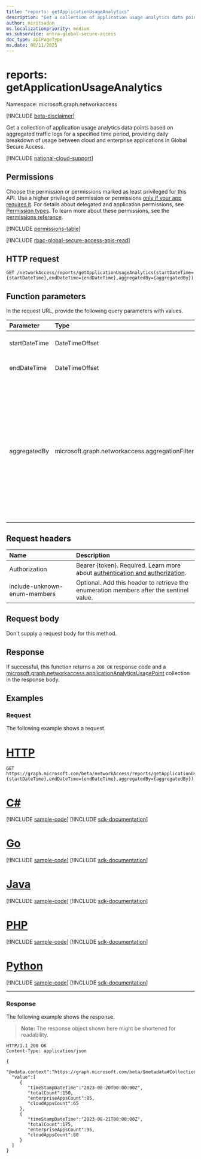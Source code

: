 ```yaml
---
title: "reports: getApplicationUsageAnalytics"
description: "Get a collection of application usage analytics data points based on aggregated traffic logs for a specified time period, providing daily breakdown of usage between cloud and enterprise applications."
author: miritsadon
ms.localizationpriority: medium
ms.subservice: entra-global-secure-access
doc_type: apiPageType
ms.date: 08/11/2025
---
```


# reports: getApplicationUsageAnalytics
Namespace: microsoft.graph.networkaccess

[!INCLUDE [beta-disclaimer](../../includes/beta-disclaimer.md)]

Get a collection of application usage analytics data points based on aggregated traffic logs for a specified time period, providing daily breakdown of usage between cloud and enterprise applications in Global Secure Access.

[!INCLUDE [national-cloud-support](../../includes/global-only.md)]

## Permissions
Choose the permission or permissions marked as least privileged for this API. Use a higher privileged permission or permissions [only if your app requires it](/graph/permissions-overview#best-practices-for-using-microsoft-graph-permissions). For details about delegated and application permissions, see [Permission types](/graph/permissions-overview#permission-types). To learn more about these permissions, see the [permissions reference](/graph/permissions-reference).

<!-- { "blockType": "permissions", "name": "networkaccess_reports_getapplicationusageanalytics" } -->
[!INCLUDE [permissions-table](../includes/permissions/networkaccess-reports-getapplicationusageanalytics-permissions.md)]

[!INCLUDE [rbac-global-secure-access-apis-read](../includes/rbac-for-apis/rbac-global-secure-access-apis-read.md)]

## HTTP request

<!-- {
  "blockType": "ignored"
}
-->
``` http
GET /networkAccess/reports/getApplicationUsageAnalytics(startDateTime={startDateTime},endDateTime={endDateTime},aggregatedBy={aggregatedBy})
```

## Function parameters
In the request URL, provide the following query parameters with values.

|Parameter|Type|Description|
|:---|:---|:---|
|startDateTime|DateTimeOffset|The date and time when the reporting period begins.|
|endDateTime|DateTimeOffset|The date and time when the reporting period ends.|
|aggregatedBy|microsoft.graph.networkaccess.aggregationFilter|The aggregation type for the returned data. The possible values are: `transactions`, `users`, `devices`, `unknownFutureValue`, `bytesSent`, `bytesReceived`, `totalBytes`. Use the `Prefer: include-unknown-enum-members` request header to get the following values from this [evolvable enum](/graph/best-practices-concept#handling-future-members-in-evolvable-enumerations): `bytesSent`, `bytesReceived`, `totalBytes`.|

## Request headers
|Name|Description|
|:---|:---|
|Authorization|Bearer {token}. Required. Learn more about [authentication and authorization](/graph/auth/auth-concepts).|
|include-unknown-enum-members|Optional. Add this header to retrieve the enumeration members after the sentinel value.|

## Request body
Don't supply a request body for this method.

## Response

If successful, this function returns a `200 OK` response code and a [microsoft.graph.networkaccess.applicationAnalyticsUsagePoint](../resources/networkaccess-applicationanalyticsusagepoint.md) collection in the response body.

## Examples

### Request
The following example shows a request.

# [HTTP](#tab/http)
<!-- {
  "blockType": "request",
  "name": "reportsthis.getapplicationusageanalytics"
}
-->
``` http
GET https://graph.microsoft.com/beta/networkAccess/reports/getApplicationUsageAnalytics(startDateTime={startDateTime},endDateTime={endDateTime},aggregatedBy={aggregatedBy})
```

# [C#](#tab/csharp)
[!INCLUDE [sample-code](../includes/snippets/csharp/reportsthisgetapplicationusageanalytics-csharp-snippets.md)]
[!INCLUDE [sdk-documentation](../includes/snippets/snippets-sdk-documentation-link.md)]

# [Go](#tab/go)
[!INCLUDE [sample-code](../includes/snippets/go/reportsthisgetapplicationusageanalytics-go-snippets.md)]
[!INCLUDE [sdk-documentation](../includes/snippets/snippets-sdk-documentation-link.md)]

# [Java](#tab/java)
[!INCLUDE [sample-code](../includes/snippets/java/reportsthisgetapplicationusageanalytics-java-snippets.md)]
[!INCLUDE [sdk-documentation](../includes/snippets/snippets-sdk-documentation-link.md)]

# [PHP](#tab/php)
[!INCLUDE [sample-code](../includes/snippets/php/reportsthisgetapplicationusageanalytics-php-snippets.md)]
[!INCLUDE [sdk-documentation](../includes/snippets/snippets-sdk-documentation-link.md)]

# [Python](#tab/python)
[!INCLUDE [sample-code](../includes/snippets/python/reportsthisgetapplicationusageanalytics-python-snippets.md)]
[!INCLUDE [sdk-documentation](../includes/snippets/snippets-sdk-documentation-link.md)]

---

### Response
The following example shows the response.
>**Note:** The response object shown here might be shortened for readability.
<!-- {
  "blockType": "response",
  "truncated": true,
  "@odata.type": "Collection(microsoft.graph.networkaccess.applicationAnalyticsUsagePoint)"
}
-->
``` http
HTTP/1.1 200 OK
Content-Type: application/json

{
  "@odata.context":"https://graph.microsoft.com/beta/$metadata#Collection(microsoft.graph.networkaccess.applicationAnalyticsUsagePoint)",
  "value":[
     {
        "timeStampDateTime":"2023-08-20T00:00:00Z",
        "totalCount":150,
        "enterpriseAppsCount":85,
        "cloudAppsCount":65
     },
     {
        "timeStampDateTime":"2023-08-21T00:00:00Z",
        "totalCount":175,
        "enterpriseAppsCount":95,
        "cloudAppsCount":80
     }
  ]
}
```
